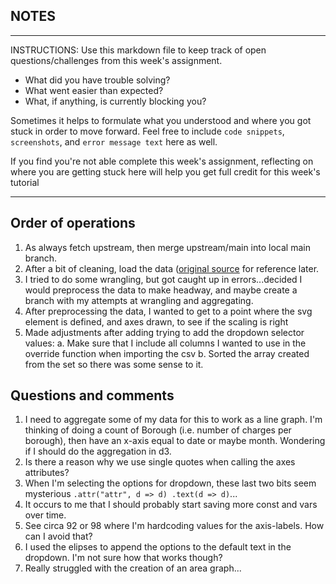 ## NOTES

-----------
INSTRUCTIONS:
Use this markdown file to keep track of open questions/challenges from this week's assignment.
- What did you have trouble solving?
- What went easier than expected?
- What, if anything, is currently blocking you?

Sometimes it helps to formulate what you understood and where you got stuck in order to move forward. Feel free to include `code snippets`, `screenshots`, and `error message text` here as well.

If you find you're not able complete this week's assignment, reflecting on where you are getting stuck here will help you get full credit for this week's tutorial

------------

## Order of operations
1. As always fetch upstream, then merge upstream/main into local main branch.
2. After a bit of cleaning, load the data ([original source](https://data.cityofnewyork.us/Business/Charges/5fn4-dr26) for reference later.
3. I tried to do some wrangling, but got caught up in errors...decided I would preprocess the data to make headway, and maybe create a branch with my attempts at wrangling and aggregating.
4. After preprocessing the data, I wanted to get to a point where the svg element is defined, and axes drawn, to see if the scaling is right
5. Made adjustments after adding trying to add the dropdown selector values:
a. Make sure that I include all columns I wanted to use in the override function when importing the csv
b. Sorted the array created from the set so there was some sense to it.

## Questions and comments
1. I need to aggregate some of my data for this to work as a line graph. I'm thinking of doing a count of Borough (i.e. number of charges
per borough), then have an x-axis equal to date or maybe month. Wondering if I should do the aggregation in d3. 
2. Is there a reason why we use single quotes when calling the axes attributes?
3. When I'm selecting the options for dropdown, these last two bits seem mysterious `.attr("attr", d => d) .text(d => d)`...
4. It occurs to me that I should probably start saving more const and vars over time.
5. See circa 92 or 98 where I'm hardcoding values for the axis-labels. How can I avoid that? 
6. I used the elipses to append the options to the default text in the dropdown. I'm not sure how that works though?
7. Really struggled with the creation of an area graph...